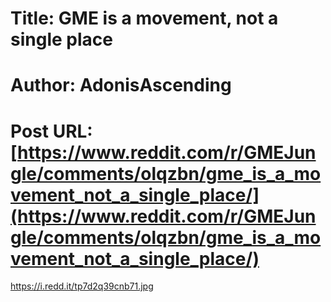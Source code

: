 # Title: GME is a movement, not a single place
# Author: AdonisAscending
# Post URL: [https://www.reddit.com/r/GMEJungle/comments/olqzbn/gme_is_a_movement_not_a_single_place/](https://www.reddit.com/r/GMEJungle/comments/olqzbn/gme_is_a_movement_not_a_single_place/)


https://i.redd.it/tp7d2q39cnb71.jpg